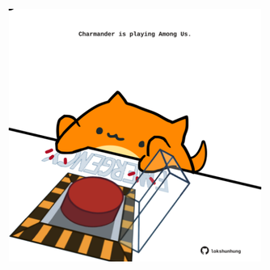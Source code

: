 <!-- built at 10/04/2023, 04:01:06 UTC -->
<p align="center">
  <img width="500" height="500" src="./ReadmeImage.svg">
</p>
